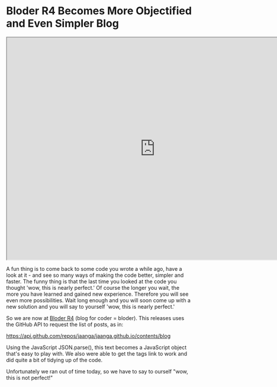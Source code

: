Bloder R4 Becomes More Objectified and Even Simpler Blog
===

<iframe src=http://jaanga.github.io/request-jaanga-blog-posts.html width=800 height=600 ></iframe>

A fun thing is to come back to some code you wrote a while ago, have a look at it - and see so many ways of making the code better, simpler and faster.
The funny thing is that the last time you looked at the code you thought 'wow, this is nearly perfect.'
Of course the longer you wait, the more you have learned and gained new experience. Therefore you will see even more possibilities.
Wait long enough and you will soon come up with a new solution and you will say to yourself 'wow, this is nearly perfect.'

So we are now at [Bloder R4](https://github.com/jaanga/jaanga.github.io/tree/master/cookbook-html/templates/bloder/) (blog for coder = bloder). 
This releases uses the GitHub API to request the list of posts, as in:

<https://api.github.com/repos/jaanga/jaanga.github.io/contents/blog>

Using the JavaScript JSON.parse(), this text becomes a JavaScript object that's easy to play with. 
We also were able to get the tags link to work and did quite a bit of tidying up of the code.

Unfortunately we ran out of time today, so we have to say to ourself "wow, this is not perfect!"

